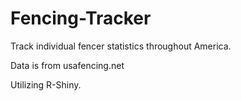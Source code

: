 # Fencing-Tracker
Track individual fencer statistics throughout America. 

Data is from usafencing.net

Utilizing R-Shiny. 
